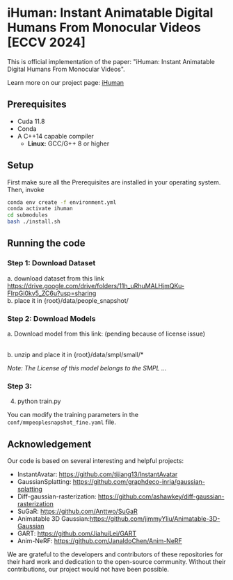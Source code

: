 # iHuman: Instant Animatable Digital Humans From Monocular Videos [ECCV 2024]

This is official implementation of the paper: "iHuman: Instant Animatable Digital Humans From Monocular Videos".

Learn more on our project page: [iHuman](https://pramishp.github.io/iHuman/index.html) 

## Prerequisites

* Cuda 11.8
* Conda
* A C++14 capable compiler
  * __Linux:__ GCC/G++ 8 or higher

## Setup
First make sure all the Prerequisites are installed in your operating system. Then, invoke

```bash
conda env create -f environment.yml
conda activate ihuman
cd submodules
bash ./install.sh
```

## Running the code

### Step 1: Download Dataset
a. download dataset from this link https://drive.google.com/drive/folders/11h_uRhuMALHjmQKu-FIrpGi0kv5_ZC6u?usp=sharing
<br>
b. place it in {root}/data/people_snapshot/

### Step 2: Download Models
a. Download model from this link: (pending because of license issue)

[//]: # (https://drive.google.com/file/d/17OdyNkfdFKFqBnmFMZtmT9B-6AXKAZeG/view?usp=share_link)
<br>
b. unzip and place it in {root}/data/smpl/small/*

*Note: The License of this model belongs to the SMPL ...*

### Step 3:
4. python train.py

You can modify the training parameters in the `conf/mmpeoplesnapshot_fine.yaml` file.

## Acknowledgement

Our code is based on several interesting and helpful projects:

- InstantAvatar: <https://github.com/tijiang13/InstantAvatar>
- GaussianSplatting: <https://github.com/graphdeco-inria/gaussian-splatting>
- Diff-gaussian-rasterization: <https://github.com/ashawkey/diff-gaussian-rasterization>
- SuGaR: <https://github.com/Anttwo/SuGaR>
- Animatable 3D Gaussian:<https://github.com/jimmyYliu/Animatable-3D-Gaussian>
- GART: https://github.com/JiahuiLei/GART
- Anim-NeRF: https://github.com/JanaldoChen/Anim-NeRF

We are grateful to the developers and contributors of these repositories for their hard work and dedication to the open-source community. Without their contributions, our project would not have been possible.